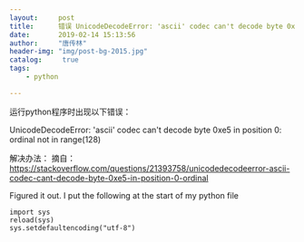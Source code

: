 ```yaml
---
layout:		post
title: 		错误 UnicodeDecodeError: 'ascii' codec can't decode byte 0xe5 in position 0: ordinal not in range(128)
date: 		2019-02-14 15:13:56
author:		"唐传林"
header-img: "img/post-bg-2015.jpg"
catalog:	 true
tags:
    - python

---
```



运行python程序时出现以下错误：

UnicodeDecodeError: 'ascii' codec can't decode byte 0xe5 in position 0: ordinal not in range(128)

解决办法：
摘自：https://stackoverflow.com/questions/21393758/unicodedecodeerror-ascii-codec-cant-decode-byte-0xe5-in-position-0-ordinal

Figured it out.
I put the following at the start of my python file
```linux
import sys
reload(sys)
sys.setdefaultencoding("utf-8")
```
